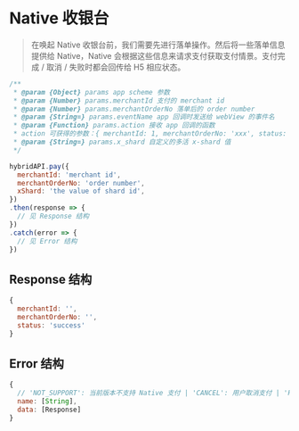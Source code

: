 # Native 收银台

> 在唤起 Native 收银台前，我们需要先进行落单操作。然后将一些落单信息提供给 Native，Native 会根据这些信息来请求支付获取支付情景。支付完成 / 取消 / 失败时都会回传给 H5 相应状态。

``` js
/**
 * @param {Object} params app scheme 参数
 * @param {Number} params.merchantId 支付的 merchant id
 * @param {Number} params.merchantOrderNo 落单后的 order number
 * @param {String=} params.eventName app 回调时发送给 webView 的事件名
 * @param {Function} params.action 接收 app 回调的函数
 * action 可获得的参数：{ merchantId: 1, merchantOrderNo: 'xxx', status: 'success' || 'failed' }
 * @param {String=} params.x_shard 自定义的多活 x-shard 值
 */

hybridAPI.pay({
  merchantId: 'merchant id',
  merchantOrderNo: 'order number',
  xShard: 'the value of shard id',
})
.then(response => {
  // 见 Response 结构
})
.catch(error => {
  // 见 Error 结构
})
```

## Response 结构
``` javascript
{
  merchantId: '',
  merchantOrderNo: '',
  status: 'success'
}
```

## Error 结构
``` javascript
{
  // 'NOT_SUPPORT': 当前版本不支持 Native 支付 | 'CANCEL': 用户取消支付 | 'FAILURE': 支付失败
  name: [String],
  data: [Response]
}
```
